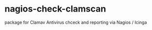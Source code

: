 nagios-check-clamscan
=====================

package for Clamav Antivirus chceck and reporting via Nagios / Icinga
